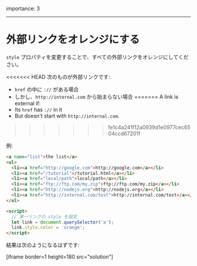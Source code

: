 importance: 3

---

# 外部リンクをオレンジにする

`style` プロパティを変更することで、すべての外部リンクをオレンジにしてください。

<<<<<<< HEAD
次のものが外部リンクです:
- `href` の中に `://` がある場合
- しかし、`http://internal.com` から始まらない場合
=======
A link is external if:
- Its `href` has `://` in it
- But doesn't start with `http://internal.com`.
>>>>>>> fe1c4a241f12a0939d1e0977cec6504ccd67201f

例:

```html run
<a name="list">the list</a>
<ul>
  <li><a href="http://google.com">http://google.com</a></li>
  <li><a href="/tutorial">/tutorial.html</a></li>
  <li><a href="local/path">local/path</a></li>
  <li><a href="ftp://ftp.com/my.zip">ftp://ftp.com/my.zip</a></li>
  <li><a href="http://nodejs.org">http://nodejs.org</a></li>
  <li><a href="http://internal.com/test">http://internal.com/test</a></li>
</ul>

<script>
  // 単一リンクの style を設定
  let link = document.querySelector('a');
  link.style.color = 'orange';
</script>
```

結果は次のようになるはずです:

[iframe border=1 height=180 src="solution"]
